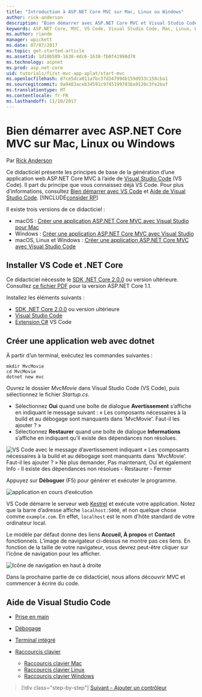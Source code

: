 ```yaml
---
title: "Introduction à ASP.NET Core MVC sur Mac, Linux ou Windows"
author: rick-anderson
description: "Bien démarrer avec ASP.NET Core MVC et Visual Studio Code sur Mac, Linux et Windows"
keywords: ASP.NET Core, MVC, VS Code, Visual Studio Code, Mac, Linux, Windows
ms.author: riande
manager: wpickett
ms.date: 07/07/2017
ms.topic: get-started-article
ms.assetid: 1d18b589-1638-4dc6-1638-fb0f41998d78
ms.technology: aspnet
ms.prod: asp.net-core
uid: tutorials/first-mvc-app-xplat/start-mvc
ms.openlocfilehash: 87ce5dca011a7bc37d34799db159d933c158cba1
ms.sourcegitcommit: 9a9483aceb34591c97451997036a9120c3fe2baf
ms.translationtype: HT
ms.contentlocale: fr-FR
ms.lasthandoff: 11/10/2017
---
```

# <a name="getting-started-with-aspnet-core-mvc--on-mac-linux-or-windows"></a>Bien démarrer avec ASP.NET Core MVC sur Mac, Linux ou Windows

Par [Rick Anderson](https://twitter.com/RickAndMSFT)

Ce didacticiel présente les principes de base de la génération d’une application web ASP.NET Core MVC à l’aide de [Visual Studio Code](https://code.visualstudio.com) (VS Code). Il part du principe que vous connaissez déjà VS Code. Pour plus d’informations, consultez [Bien démarrer avec VS Code](https://code.visualstudio.com/docs) et [Aide de Visual Studio Code](#visual-studio-code-help). [!INCLUDE[consider RP](../../includes/razor.md)]

Il existe trois versions de ce didacticiel :

* macOS : [Créer une application ASP.NET Core MVC avec Visual Studio pour Mac](xref:tutorials/first-mvc-app-mac/start-mvc)
* Windows : [Créer une application ASP.NET Core MVC avec Visual Studio](xref:tutorials/first-mvc-app/start-mvc)
* macOS, Linux et Windows : [Créer une application ASP.NET Core MVC avec Visual Studio Code](xref:tutorials/first-mvc-app-xplat/start-mvc) 

## <a name="install-vs-code-and-net-core"></a>Installer VS Code et .NET Core

Ce didacticiel nécessite le [SDK .NET Core 2.0.0](https://www.microsoft.com/net/core) ou version ultérieure. Consultez [ce fichier PDF](https://github.com/aspnet/Docs/blob/master/aspnetcore/tutorials/first-mvc-app-mac/start-mvc/8-23-17.pdf) pour la version ASP.NET Core 1.1.

Installez les éléments suivants :

* [SDK .NET Core 2.0.0](https://www.microsoft.com/net/core) ou version ultérieure
* [Visual Studio Code](https://code.visualstudio.com)
* [Extension C#](https://marketplace.visualstudio.com/items?itemName=ms-vscode.csharp) VS Code 

## <a name="create-a-web-app-with-dotnet"></a>Créer une application web avec dotnet

À partir d’un terminal, exécutez les commandes suivantes :

```console
mkdir MvcMovie
cd MvcMovie
dotnet new mvc
```

Ouvrez le dossier *MvcMovie* dans Visual Studio Code (VS Code), puis sélectionnez le fichier *Startup.cs*.

- Sélectionnez **Oui** quand une boîte de dialogue **Avertissement** s’affiche en indiquant le message suivant : « Les composants nécessaires à la build et au débogage sont manquants dans 'MvcMovie'. Faut-il les ajouter ? »
- Sélectionnez **Restaurer** quand une boîte de dialogue **Informations** s’affiche en indiquant qu’il existe des dépendances non résolues.

![VS Code avec le message d’avertissement indiquant « Les composants nécessaires à la build et au débogage sont manquants dans 'MvcMovie'. Faut-il les ajouter ? » Ne plus demander, Pas maintenant, Oui et également Info - Il existe des dépendances non résolues - Restaurer - Fermer](../web-api-vsc/_static/vsc_restore.png)

Appuyez sur **Déboguer** (F5) pour générer et exécuter le programme.

![application en cours d’exécution](../first-mvc-app/start-mvc/_static/1.png)

VS Code démarre le serveur web [Kestrel](xref:fundamentals/servers/kestrel) et exécute votre application. Notez que la barre d’adresse affiche `localhost:5000`, et non quelque chose comme `example.com`. En effet, `localhost` est le nom d’hôte standard de votre ordinateur local.

Le modèle par défaut donne des liens **Accueil, À propos** et **Contact** fonctionnels. L’image de navigateur ci-dessus ne montre pas ces liens. En fonction de la taille de votre navigateur, vous devrez peut-être cliquer sur l’icône de navigation pour les afficher.

![Icône de navigation en haut à droite](../first-mvc-app/start-mvc/_static/2.png)

Dans la prochaine partie de ce didacticiel, nous allons découvrir MVC et commencer à écrire du code.

## <a name="visual-studio-code-help"></a>Aide de Visual Studio Code

- [Prise en main](https://code.visualstudio.com/docs)
- [Débogage](https://code.visualstudio.com/docs/editor/debugging)
- [Terminal intégré](https://code.visualstudio.com/docs/editor/integrated-terminal)
- [Raccourcis clavier](https://code.visualstudio.com/docs/getstarted/keybindings#_keyboard-shortcuts-reference)

  - [Raccourcis clavier Mac](https://code.visualstudio.com/shortcuts/keyboard-shortcuts-macos.pdf)
  - [Raccourcis clavier Linux](https://code.visualstudio.com/shortcuts/keyboard-shortcuts-linux.pdf)
  - [Raccourcis clavier Windows](https://code.visualstudio.com/shortcuts/keyboard-shortcuts-windows.pdf)

>[!div class="step-by-step"]
[Suivant - Ajouter un contrôleur](adding-controller.md)
